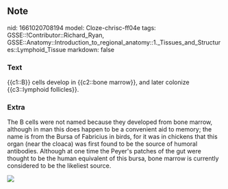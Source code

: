 ## Note
nid: 1661020708194
model: Cloze-chrisc-ff04e
tags: GSSE::!Contributor::Richard_Ryan, GSSE::Anatomy::Introduction_to_regional_anatomy::1._Tissues_and_Structures::Lymphoid_Tissue
markdown: false

### Text
<div class="toggle">
  {{c1::B}} cells develop in {{c2::bone marrow}}, and later
  colonize {{c3::lymphoid follicles}}.
</div>

### Extra
<p id="20def9eb-41a8-4128-8f71-ed9eac95faae" class="">The B cells
were not named because they developed from bone marrow, although in
man this does happen to be a convenient aid to memory; the name is
from the Bursa of Fabricius in birds, for it was in chickens that
this organ (near the cloaca) was first found to be the source of
humoral antibodies. Although at one time the Peyer's patches of the
gut were thought to be the human equivalent of this bursa, bone
marrow is currently considered to be the likeliest source.
<p id="20def9eb-41a8-4128-8f71-ed9eac95faae" class=""><img src= 
"Regulation-of-B-cell-development-activation-and-differentiation-by-autophagy-B-cells.png">
